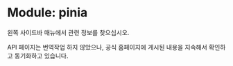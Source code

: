 # Module: pinia

왼쪽 사이드바 매뉴에서 관련 정보를 찾으십시오.

API 페이지는 번역작업 하지 않았으나, 공식 홈페이지에 게시된 내용을 지속해서 확인하고 동기화하고 있습니다.